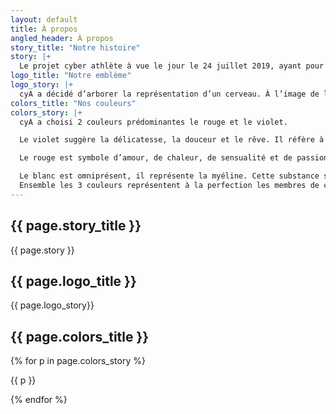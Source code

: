 ```yaml
---
layout: default
title: À propos
angled_header: À propos
story_title: "Notre histoire"
story: |+
  Le projet cyber athlète à vue le jour le 24 juillet 2019, ayant pour objectif de créer un collectif de joueurs répondant à divers critères. Le concept est d’assembler différents joueurs partageant les mêmes aspirations, ainsi qu’une mentalité compatible de manière à s’entraider lors d’entraînements collectifs. En d’autres mots, il s’agit de mettre en place, de manière concrète et structurée, des entraînements semblables aux organisations existantes dans le sport traditionnel. Notre but premier, est de gagner la confiance des joueurs. C’était la condition ​sine qua non ​ avant de lancer notre structure. C'est pour cela que nous avons lancé notre projet concrètement en janvier, car nous avons réussi à avoir la confiance de tous les joueurs. Nous avons prouvé qu'avec cet encadrement et la volonté de travail les joueurs pourraient réussir.
logo_title: "Notre emblème"
logo_story: |+
  cyA a décidé d’arborer la représentation d’un cerveau. À l’image de la réflexion sur la génèse du projet, nous voulons que nos joueurs et notre équipe, jouent, s'entraînent et évoluent dans la vie de manière intelligente. cyA est un prolongement de l'enseignement du savoir être et du savoir faire, nécessaire au développement de chaques individus. Si le ventre est le centre de nos émotions, le cerveau est celui de l’intelligence, de la réflexion et du questionnement. C’est sous son égide que notre structure se place, en prônant l’esport sain sous toutes ses facettes. Si cyA sur le logo est disposé en cy.A, c’est pour démarquer entre le simple cerveau cybernétique purement codé, avec l’athlète travaillant jour et nuit pour ses objectifs. cyA est la rencontre entre l’intelligence, et la performance.
colors_title: "Nos couleurs"
colors_story: |+
  cyA a choisi 2 couleurs prédominantes le rouge et le violet.

  Le violet suggère la délicatesse, la douceur et le rêve. Il réfère à la magie, au fantastique, à l’imaginaire. Cette couleur véhicule des valeurs de sérénité et de spiritualité et peut être associée à la prospérité et à la noblesse.

  Le rouge est symbole d’amour, de chaleur, de sensualité et de passion. Il apporte une sensation de chaleur. C’est la couleur la plus puissante, la plus dynamique et avec le plus fort potentiel d’action.

  Le blanc est omniprésent, il représente la myéline. Cette substance se retrouve dans le cerveau protège, et sert à la propagation nerveuse de l’information pour les neurones.
  Ensemble les 3 couleurs représentent à la perfection les membres de cyA. Ils sont débordant de passion, de dynamisme au coeur de l’action, tout en laissant place à leurs réflexions. Le tout, lié par la myéline, accélérateur d’information.
---
```

<div class="container">
<section>
    <h2>{{ page.story_title }}</h2>
    <p>
      {{ page.story }}
    </p>
  </section>

  <section>
    <h2>{{ page.logo_title }}</h2>
    <p>
      {{ page.logo_story}}
    </p>
  </section>

  <section>
    <div>
      <h2>{{ page.colors_title }}</h2>
      {% for p in page.colors_story %}
      <p>{{ p }}</p>
      {% endfor %}
    </div>
  </section>
</div>

